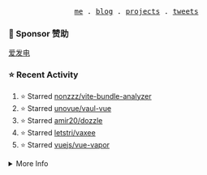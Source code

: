<p align="center">
  <samp>
    <a href="https://yuy1n.io">me</a> .
    <a href="https://yuy1n.io/blog">blog</a> .
    <a href="https://yuy1n.io/projects">projects</a> .
    <a href="https://twitter.com/yuyinws">tweets</a>
  </samp>
</p>

### 💖 Sponsor 赞助

[爱发电](https://afdian.com/a/yuyinws)

### ⭐️ Recent Activity
<!--RECENT_ACTIVITY:start-->
1. ⭐️ Starred [nonzzz/vite-bundle-analyzer](https://github.com/nonzzz/vite-bundle-analyzer)<br>
2. ⭐️ Starred [unovue/vaul-vue](https://github.com/unovue/vaul-vue)<br>
3. ⭐️ Starred [amir20/dozzle](https://github.com/amir20/dozzle)<br>
4. ⭐️ Starred [letstri/vaxee](https://github.com/letstri/vaxee)<br>
5. ⭐️ Starred [vuejs/vue-vapor](https://github.com/vuejs/vue-vapor)<br>
<!--RECENT_ACTIVITY:end-->

<details>
  <summary>
  More Info
  </summary>

[![wakatime](https://wakatime.com/badge/user/51143705-a99d-4e70-b101-fd9e1cb44e71.svg)](https://wakatime.com/@51143705-a99d-4e70-b101-fd9e1cb44e71)

<img src="https://cdn.jsdelivr.net/gh/yuyinws/yuyinws/gitmand.svg" />
<br />
<img src="https://card.yuy1n.io/card/76561198340841543/dark,bg-game-1850570" />
<br />
<img src="https://cdn.jsdelivr.net/gh/yuyinws/yuyinws/github-metrics.svg" />
</details>
